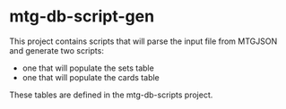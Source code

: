 # mtg-db-script-gen
This project contains scripts that will parse the input file from MTGJSON and generate two scripts:
 - one that will populate the sets table
 - one that will populate the cards table
 
 These tables are defined in the mtg-db-scripts project. 
